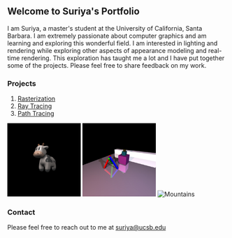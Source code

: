 ## Welcome to Suriya's Portfolio

I am Suriya, a master's student at the University of California, Santa Barbara. I am extremely passionate about computer graphics and am learning and exploring this wonderful field. I am interested in lighting and rendering while exploring other aspects of appearance modeling and real-time rendering. This exploration has taught me a lot and I have put together some of the projects. Please feel free to share feedback on my work.

### Projects

1. [Rasterization](pages/raster.md)
2. [Ray Tracing](pages/raytracer.md)
3. [Path Tracing](pages/pathtracer.md)

<div class="row">
    <img src="/images/rasterization/textured_cow.png" alt="Snow" style="width:33.33%">
    <img src="/images/raytracing/scene3_old.jpg" alt="Forest" style="width:33.33%">
    <img src="/images/pathtracing/ray_iterative.jpg" alt="Mountains" style="width:33.33%">
</div> 

### Contact

Please feel free to reach out to me at [suriya@ucsb.edu](mailto:suriya@ucsb.edu)
